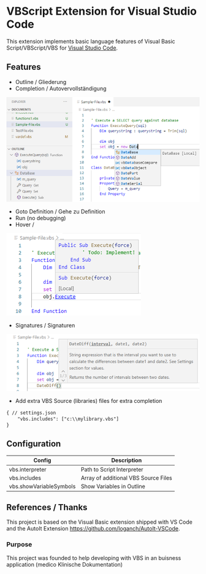 # VBScript Extension for Visual Studio Code
This extension implements basic language features of Visual Basic Script/VBScript/VBS for [Visual Studio Code](https://code.visualstudio.com/).

## Features
- Outline / Gliederung
- Completion / Autovervollständigung

![Outline](assets/docs/Completion-And-Outline.png)
- Goto Definition / Gehe zu Definition
- Run (no debugging)
- Hover / 

![Hover](assets/docs/Hover.png)
- Signatures / Signaturen

![Hover](assets/docs/Signature.png)

- Add extra VBS Source (libraries) files for extra completion
```
{ // settings.json
    "vbs.includes": ["c:\\mylibrary.vbs"]
}
```

## Configuration
| Config                 | Description                          
|------------------------|--------------------------------------|
|vbs.interpreter         | Path to Script Interpreter           |
|vbs.includes            | Array of additional VBS Source Files |
|vbs.showVariableSymbols | Show Variables in Outline            |

## References / Thanks
This project is based on the Visual Basic extension shipped with VS Code and the AutoIt Extension https://github.com/loganch/AutoIt-VSCode.

### Purpose
This project was founded to help developing with VBS in an buisness application (medico Klinische Dokumentation)